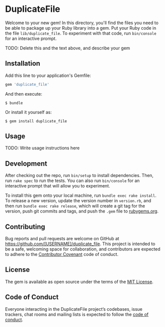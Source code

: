 # DuplicateFile

Welcome to your new gem! In this directory, you'll find the files you need to be able to package up your Ruby library into a gem. Put your Ruby code in the file `lib/duplicate_file`. To experiment with that code, run `bin/console` for an interactive prompt.

TODO: Delete this and the text above, and describe your gem

## Installation

Add this line to your application's Gemfile:

```ruby
gem 'duplicate_file'
```

And then execute:

    $ bundle

Or install it yourself as:

    $ gem install duplicate_file

## Usage

TODO: Write usage instructions here

## Development

After checking out the repo, run `bin/setup` to install dependencies. Then, run `rake spec` to run the tests. You can also run `bin/console` for an interactive prompt that will allow you to experiment.

To install this gem onto your local machine, run `bundle exec rake install`. To release a new version, update the version number in `version.rb`, and then run `bundle exec rake release`, which will create a git tag for the version, push git commits and tags, and push the `.gem` file to [rubygems.org](https://rubygems.org).

## Contributing

Bug reports and pull requests are welcome on GitHub at https://github.com/[USERNAME]/duplicate_file. This project is intended to be a safe, welcoming space for collaboration, and contributors are expected to adhere to the [Contributor Covenant](http://contributor-covenant.org) code of conduct.

## License

The gem is available as open source under the terms of the [MIT License](http://opensource.org/licenses/MIT).

## Code of Conduct

Everyone interacting in the DuplicateFile project’s codebases, issue trackers, chat rooms and mailing lists is expected to follow the [code of conduct](https://github.com/[USERNAME]/duplicate_file/blob/master/CODE_OF_CONDUCT.md).
